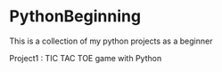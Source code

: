 # PythonBeginning
This is a collection of my python projects as a beginner


Project1 : TIC TAC TOE game with Python
